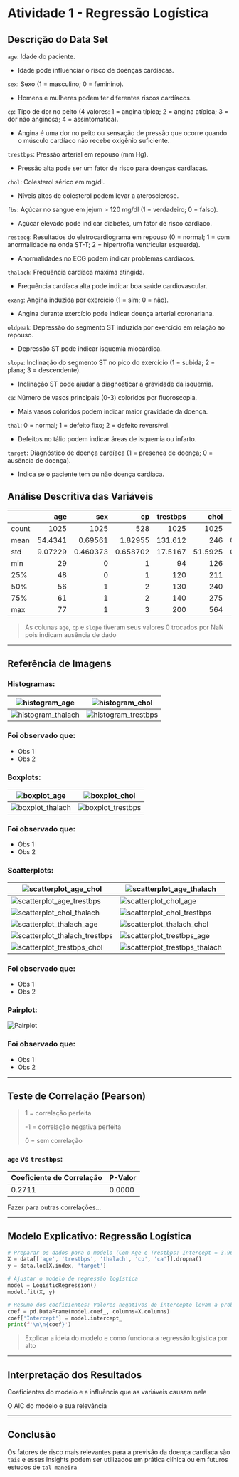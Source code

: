 # Atividade 1 - Regressão Logística

## Descrição do Data Set
`age`: Idade do paciente.
*  Idade pode influenciar o risco de doenças cardíacas.

`sex`: Sexo (1 = masculino; 0 = feminino).
* Homens e mulheres podem ter diferentes riscos cardíacos.

`cp`: Tipo de dor no peito (4 valores: 1 = angina típica; 2 = angina atípica; 3 = dor não anginosa; 4 = assintomática).
* Angina é uma dor no peito ou sensação de pressão que ocorre quando o músculo cardíaco não recebe oxigênio suficiente.

`trestbps`: Pressão arterial em repouso (mm Hg).
* Pressão alta pode ser um fator de risco para doenças cardíacas.

`chol`: Colesterol sérico em mg/dl.
* Níveis altos de colesterol podem levar a aterosclerose.

`fbs`: Açúcar no sangue em jejum > 120 mg/dl (1 = verdadeiro; 0 = falso).
* Açúcar elevado pode indicar diabetes, um fator de risco cardíaco.

`restecg`: Resultados do eletrocardiograma em repouso (0 = normal; 1 = com anormalidade na onda ST-T; 2 = hipertrofia ventricular esquerda).
* Anormalidades no ECG podem indicar problemas cardíacos.

`thalach`: Frequência cardíaca máxima atingida.
* Frequência cardíaca alta pode indicar boa saúde cardiovascular.

`exang`: Angina induzida por exercício (1 = sim; 0 = não).
* Angina durante exercício pode indicar doença arterial coronariana.

`oldpeak`: Depressão do segmento ST induzida por exercício em relação ao repouso.
* Depressão ST pode indicar isquemia miocárdica.

`slope`: Inclinação do segmento ST no pico do exercício (1 = subida; 2 = plana; 3 = descendente).
* Inclinação ST pode ajudar a diagnosticar a gravidade da isquemia.

`ca`: Número de vasos principais (0-3) coloridos por fluoroscopia.
* Mais vasos coloridos podem indicar maior gravidade da doença.

`thal`: 0 = normal; 1 = defeito fixo; 2 = defeito reversível.
* Defeitos no tálio podem indicar áreas de isquemia ou infarto.

`target`: Diagnóstico de doença cardíaca (1 = presença de doença; 0 = ausência de doença).
* Indica se o paciente tem ou não doença cardíaca.

## Análise Descritiva das Variáveis

|       |        age |         sex |         cp |   trestbps |      chol |         fbs |     restecg |   thalach |       exang |    oldpeak |      slope |          ca |       thal |      target |
|:------|-----------:|------------:|-----------:|-----------:|----------:|------------:|------------:|----------:|------------:|-----------:|-----------:|------------:|-----------:|------------:|
| count | 1025       | 1025        | 528        |  1025      | 1025      | 1025        | 1025        | 1025      | 1025        | 1025       | 951        | 1025        | 1025       | 1025        |
| mean  |   54.4341  |    0.69561  |   1.82955  |   131.612  |  246      |    0.149268 |    0.529756 |  149.114  |    0.336585 |    1.07151 |   1.49317  |    0.754146 |    2.3239  |    0.513171 |
| std   |    9.07229 |    0.460373 |   0.658702 |    17.5167 |   51.5925 |    0.356527 |    0.527878 |   23.0057 |    0.472772 |    1.17505 |   0.500216 |    1.0308   |    0.62066 |    0.50007  |
| min   |   29       |    0        |   1        |    94      |  126      |    0        |    0        |   71      |    0        |    0       |   1        |    0        |    0       |    0        |
| 25%   |   48       |    0        |   1        |   120      |  211      |    0        |    0        |  132      |    0        |    0       |   1        |    0        |    2       |    0        |
| 50%   |   56       |    1        |   2        |   130      |  240      |    0        |    1        |  152      |    0        |    0.8     |   1        |    0        |    2       |    1        |
| 75%   |   61       |    1        |   2        |   140      |  275      |    0        |    1        |  166      |    1        |    1.8     |   2        |    1        |    3       |    1        |
| max   |   77       |    1        |   3        |   200      |  564      |    1        |    2        |  202      |    1        |    6.2     |   2        |    4        |    3       |    1        |

> As colunas `age`, `cp` e `slope` tiveram seus valores 0 trocados por NaN pois indicam ausência de dado


---

## Referência de Imagens

### Histogramas:
| ![histogram_age](images/histograms/histogram_age.png) | ![histogram_chol](images/histograms/histogram_chol.png) |
|--------------------------------|--------------------------------|
| ![histogram_thalach](images/histograms/histogram_thalach.png) | ![histogram_trestbps](images/histograms/histogram_trestbps.png) |

### Foi observado que:

* Obs 1
* Obs 2

### Boxplots:
| ![boxplot_age](images/boxplots/boxplot_age.png) | ![boxplot_chol](images/boxplots/boxplot_chol.png) |
|--------------------------------|--------------------------------|
| ![boxplot_thalach](images/boxplots/boxplot_thalach.png) | ![boxplot_trestbps](images/boxplots/boxplot_trestbps.png) |

### Foi observado que:

* Obs 1
* Obs 2

### Scatterplots:
| ![scatterplot_age_chol](images/scatterplots/scatterplot_age_chol.png) | ![scatterplot_age_thalach](images/scatterplots/scatterplot_age_thalach.png) |
|--------------------------------|--------------------------------|
| ![scatterplot_age_trestbps](images/scatterplots/scatterplot_age_trestbps.png) | ![scatterplot_chol_age](images/scatterplots/scatterplot_chol_age.png) |
| ![scatterplot_chol_thalach](images/scatterplots/scatterplot_chol_thalach.png) | ![scatterplot_chol_trestbps](images/scatterplots/scatterplot_chol_trestbps.png) |
| ![scatterplot_thalach_age](images/scatterplots/scatterplot_thalach_age.png) | ![scatterplot_thalach_chol](images/scatterplots/scatterplot_thalach_chol.png) |
| ![scatterplot_thalach_trestbps](images/scatterplots/scatterplot_thalach_trestbps.png) | ![scatterplot_trestbps_age](images/scatterplots/scatterplot_trestbps_age.png) |
| ![scatterplot_trestbps_chol](images/scatterplots/scatterplot_trestbps_chol.png) | ![scatterplot_trestbps_thalach](images/scatterplots/scatterplot_trestbps_thalach.png) |

### Foi observado que:

* Obs 1
* Obs 2


### Pairplot:
![Pairplot](images/pairplot.png)

### Foi observado que:

* Obs 1
* Obs 2


---

## Teste de Correlação (Pearson)
> 1 = correlação perfeita
>
> -1 = correlação negativa perfeita
>
> 0 = sem correlação

### `age` vs `trestbps`:

| Coeficiente de Correlação | P-Valor |
| ------------------------- | ------- |
| 0.2711 | 0.0000 |

Fazer para outras correlações...

---

## Modelo Explicativo: Regressão Logística

```python
# Preparar os dados para o modelo (Com Age e Trestbps: Intercept = 3.96587 / 98.15% de probabilidade)
X = data[['age', 'trestbps', 'thalach', 'cp', 'ca']].dropna()
y = data.loc[X.index, 'target']

# Ajustar o modelo de regressão logística
model = LogisticRegression()
model.fit(X, y)

# Resumo dos coeficientes: Valores negativos do intercepto levam a probabilidades baixas e valores positivos a probabilidades altas
coef = pd.DataFrame(model.coef_, columns=X.columns)
coef['Intercept'] = model.intercept_
print(f'\n\n{coef}')
```

> Explicar a ideia do modelo e como funciona a regressão logistica por alto


---

## Interpretação dos Resultados

Coeficientes do modelo e a influência que as variáveis causam nele

O AIC do modelo e sua relevância


---

## Conclusão

Os fatores de risco mais relevantes para a previsão da doença cardíaca são `tais` e esses insights podem ser utilizados em prática clínica ou em futuros estudos de `tal maneira`